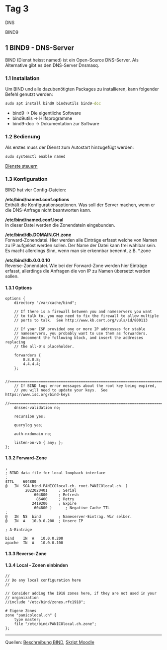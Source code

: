 # Tag 3

<tagbar>
    <p>DNS</p><p>BIND9</p>
</tagbar>

## 1 BIND9 - DNS-Server

BIND (Dienst heisst named) ist ein Open-Source DNS-Server. Als Alternative gibt es den DNS-Server Dnsmasq.

### 1.1 Installation

Um BIND und alle dazubenötigten Packages zu installieren, kann folgender Befehl genutzt werden:  
```cmd
sudo apt install bind9 bind9utils bind9-doc
```

- bind9 -> Die eigentliche Software  
- bind9utils -> Hilfsprogramme  
- bind9-doc -> Dokumentation zur Software

### 1.2 Bedienung

Als erstes muss der Dienst zum Autostart hinzugefügt werden:  
```cmd
sudo systemctl enable named
```

[Dienste steuern](/m239/tag3/dienste_steuern.md)

### 1.3 Konfiguration

BIND hat vier Config-Dateien:

**/etc/bind/named.conf.options**  
Enthält die Konfigurationsoptionen. Was soll der Server machen, wenn er die DNS-Anfrage nicht beantworten kann.

**/etc/bind/named.conf.local**  
In dieser Datei werden die Zonendatein eingebunden.

**/etc/bind/db.DOMAIN.CH.zone**  
Forward-Zonendatei. Hier werden alle Einträge erfasst welche von Namen zu IP aufgelöst werden sollen. Der Name der Datei kann frei wählbar sein. Es macht allerdings Sinn, wenn man sie erkennbar benennt, z.B. *.zone

**/etc/bind/db.0.0.0.10**  
Reverse-Zonendatei. Wie bei der Forward-Zone werden hier Einträge erfasst, allerdings die Anfragen die von IP zu Namen übersetzt werden sollen.

#### 1.3.1 Options

```config
options {
	directory "/var/cache/bind";

	// If there is a firewall between you and nameservers you want
	// to talk to, you may need to fix the firewall to allow multiple
	// ports to talk.  See http://www.kb.cert.org/vuls/id/800113

	// If your ISP provided one or more IP addresses for stable 
	// nameservers, you probably want to use them as forwarders.  
	// Uncomment the following block, and insert the addresses replacing 
	// the all-0's placeholder.

	forwarders {
		8.8.8.8;
		4.4.4.4;
	};

	//========================================================================
	// If BIND logs error messages about the root key being expired,
	// you will need to update your keys.  See https://www.isc.org/bind-keys
	//========================================================================
	dnssec-validation no;

	recursion yes;

	querylog yes;

	auth-nxdomain no;

	listen-on-v6 { any; };
};
```

#### 1.3.2 Forward-Zone

```config
;
; BIND data file for local loopback interface
;
$TTL	604800
@	IN	SOA	bind.PANICOlocal.ch. root.PANICOlocal.ch. (
	     2022020401		; Serial
			 604800		; Refresh
			  86400		; Retry
			2419200		; Expire
			 604800 )      ; Negative Cache TTL
;
@	IN	NS  bind	    ; Nameserver-Eintrag. Wir selber.
@	IN	A   10.0.0.200  ; Unsere IP

; A-Einträge

bind    IN	A	10.0.0.200
apache  IN	A	10.0.0.100
```

#### 1.3.3 Reverse-Zone

#### 1.3.4 Local - Zonen einbinden

```config
//
// Do any local configuration here
//

// Consider adding the 1918 zones here, if they are not used in your
// organization
//include "/etc/bind/zones.rfc1918";

# Eigene Zones
zone "panicolocal.ch" {
	type master;
	file "/etc/bind/PANICOlocal.ch.zone";
};
```

---

Quellen: [Beschreibung BIND](https://wiki.ubuntuusers.de/DNS-Server_Bind/), [Skript Moodle](https://moodle.bztf.ch/pluginfile.php/154386/mod_resource/content/1/site/01_script/140_BIND9/)
